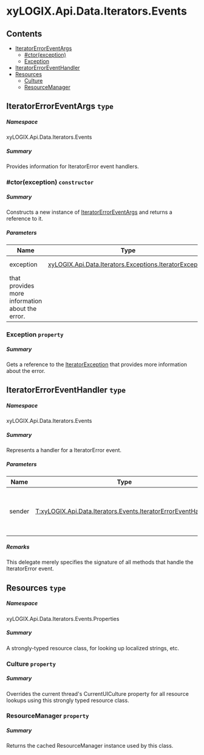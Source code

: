 <a name='assembly'></a>
# xyLOGIX.Api.Data.Iterators.Events

## Contents

- [IteratorErrorEventArgs](#T-xyLOGIX-Api-Data-Iterators-Events-IteratorErrorEventArgs 'xyLOGIX.Api.Data.Iterators.Events.IteratorErrorEventArgs')
  - [#ctor(exception)](#M-xyLOGIX-Api-Data-Iterators-Events-IteratorErrorEventArgs-#ctor-xyLOGIX-Api-Data-Iterators-Exceptions-IteratorException- 'xyLOGIX.Api.Data.Iterators.Events.IteratorErrorEventArgs.#ctor(xyLOGIX.Api.Data.Iterators.Exceptions.IteratorException)')
  - [Exception](#P-xyLOGIX-Api-Data-Iterators-Events-IteratorErrorEventArgs-Exception 'xyLOGIX.Api.Data.Iterators.Events.IteratorErrorEventArgs.Exception')
- [IteratorErrorEventHandler](#T-xyLOGIX-Api-Data-Iterators-Events-IteratorErrorEventHandler 'xyLOGIX.Api.Data.Iterators.Events.IteratorErrorEventHandler')
- [Resources](#T-xyLOGIX-Api-Data-Iterators-Events-Properties-Resources 'xyLOGIX.Api.Data.Iterators.Events.Properties.Resources')
  - [Culture](#P-xyLOGIX-Api-Data-Iterators-Events-Properties-Resources-Culture 'xyLOGIX.Api.Data.Iterators.Events.Properties.Resources.Culture')
  - [ResourceManager](#P-xyLOGIX-Api-Data-Iterators-Events-Properties-Resources-ResourceManager 'xyLOGIX.Api.Data.Iterators.Events.Properties.Resources.ResourceManager')

<a name='T-xyLOGIX-Api-Data-Iterators-Events-IteratorErrorEventArgs'></a>
## IteratorErrorEventArgs `type`

##### Namespace

xyLOGIX.Api.Data.Iterators.Events

##### Summary

Provides information for IteratorError event handlers.

<a name='M-xyLOGIX-Api-Data-Iterators-Events-IteratorErrorEventArgs-#ctor-xyLOGIX-Api-Data-Iterators-Exceptions-IteratorException-'></a>
### #ctor(exception) `constructor`

##### Summary

Constructs a new instance of [IteratorErrorEventArgs](#T-xyLOGIX-Api-Data-Iterators-Events-IteratorErrorEventArgs 'xyLOGIX.Api.Data.Iterators.Events.IteratorErrorEventArgs')
and returns a reference to it.

##### Parameters

| Name | Type | Description |
| ---- | ---- | ----------- |
| exception | [xyLOGIX.Api.Data.Iterators.Exceptions.IteratorException](#T-xyLOGIX-Api-Data-Iterators-Exceptions-IteratorException 'xyLOGIX.Api.Data.Iterators.Exceptions.IteratorException') | (Required.) A [IteratorException](#T-xyLOGIX-Api-Data-Iterators-Exceptions-IteratorException 'xyLOGIX.Api.Data.Iterators.Exceptions.IteratorException')
that provides more information about the error. |

<a name='P-xyLOGIX-Api-Data-Iterators-Events-IteratorErrorEventArgs-Exception'></a>
### Exception `property`

##### Summary

Gets a reference to the [IteratorException](#T-xyLOGIX-Api-Data-Iterators-Exceptions-IteratorException 'xyLOGIX.Api.Data.Iterators.Exceptions.IteratorException')
that provides more information about the error.

<a name='T-xyLOGIX-Api-Data-Iterators-Events-IteratorErrorEventHandler'></a>
## IteratorErrorEventHandler `type`

##### Namespace

xyLOGIX.Api.Data.Iterators.Events

##### Summary

Represents a handler for a IteratorError event.

##### Parameters

| Name | Type | Description |
| ---- | ---- | ----------- |
| sender | [T:xyLOGIX.Api.Data.Iterators.Events.IteratorErrorEventHandler](#T-T-xyLOGIX-Api-Data-Iterators-Events-IteratorErrorEventHandler 'T:xyLOGIX.Api.Data.Iterators.Events.IteratorErrorEventHandler') | Reference to the instance of the object that raised the event. |

##### Remarks

This delegate merely specifies the signature of all methods that handle
the IteratorError event.

<a name='T-xyLOGIX-Api-Data-Iterators-Events-Properties-Resources'></a>
## Resources `type`

##### Namespace

xyLOGIX.Api.Data.Iterators.Events.Properties

##### Summary

A strongly-typed resource class, for looking up localized strings, etc.

<a name='P-xyLOGIX-Api-Data-Iterators-Events-Properties-Resources-Culture'></a>
### Culture `property`

##### Summary

Overrides the current thread's CurrentUICulture property for all
  resource lookups using this strongly typed resource class.

<a name='P-xyLOGIX-Api-Data-Iterators-Events-Properties-Resources-ResourceManager'></a>
### ResourceManager `property`

##### Summary

Returns the cached ResourceManager instance used by this class.

